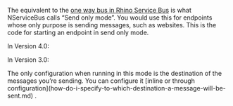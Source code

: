 <!--
title: "One Way/Send Only Endpoints"
tags: ""
summary: "<p>The equivalent to the <a href="http://ayende.com/blog/140289/setting-up-a-rhino-service-bus-application-part-iindash-one-way-bus">one way bus in Rhino Service Bus</a> is what NServiceBus calls “Send only mode”. You would use this for endpoints whose only purpose is sending messages, such as websites. This is the code for starting an endpoint in send only mode.</p>
<p><p> In Version 4.0:</p>
"
-->

The equivalent to the [one way bus in Rhino Service Bus](http://ayende.com/blog/140289/setting-up-a-rhino-service-bus-application-part-iindash-one-way-bus) is what NServiceBus calls “Send only mode”. You would use this for endpoints whose only purpose is sending messages, such as websites. This is the code for starting an endpoint in send only mode.

<p> In Version 4.0:

<script src="https://gist.github.com/Particular/6106620.js?file=SendOnlyConfigurationInV4.cs"></script>
</p>
<p> In Version 3.0:

<script src="https://gist.github.com/Particular/6106620.js?file=SendOnlyConfigurationInV3.cs"></script>
</p> The only configuration when running in this mode is the destination of the messages you’re sending. You can configure it [inline or through configuration](how-do-i-specify-to-which-destination-a-message-will-be-sent.md)
.

